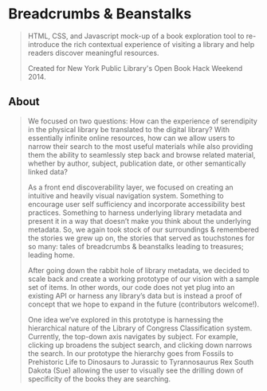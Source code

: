 Breadcrumbs & Beanstalks
========================

>HTML, CSS, and Javascript mock-up of a book exploration tool to re-introduce the rich contextual experience of visiting a library and help readers discover meaningful resources. 
>
>Created for New York Public Library's Open Book Hack Weekend 2014.

About
-----
>We focused on two questions: How can the experience of serendipity in the physical library be translated to the digital library? With essentially infinite online resources, how can we allow users to narrow their search to the most useful materials while also providing them the ability to seamlessly step back and browse related material, whether by author, subject, publication date, or other semantically linked data?
>
>As a front end discoverability layer, we focused on creating an intuitive and heavily visual navigation system. Something to encourage user self sufficiency and incorporate accessibility best practices. Something to harness underlying library metadata and present it in a way that doesn’t make you think about the underlying metadata.	So, we again took stock of our surroundings & remembered the stories we grew up on, the stories that served as touchstones for so many: tales of breadcrumbs & beanstalks leading to treasures; leading home.
>
>After going down the rabbit hole of library metadata, we decided to scale back and create a working prototype of our vision with a sample set of items. In other words, our code does not yet plug into an existing API or harness any library’s data but is instead a proof of concept that we hope to expand in the future (contributors welcome!).
>
>One idea we’ve explored in this prototype is harnessing the hierarchical nature of the Library of Congress Classification system. Currently, the top-down axis navigates by subject. For example, clicking up broadens the subject search, and clicking down narrows the search. In our prototype the hierarchy goes from Fossils to Prehistoric Life to Dinosaurs to Jurassic to Tyrannosaurus Rex South Dakota (Sue) allowing the user to visually see the drilling down of specificity of the books they are searching.
